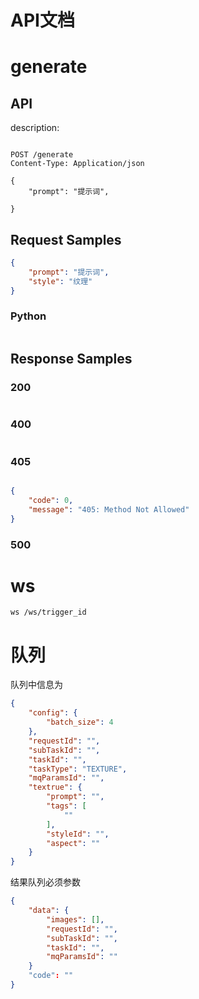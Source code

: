 # API文档

# generate

## API

description:

```http

POST /generate
Content-Type: Application/json

{
    "prompt": "提示词",
    
}
```

## Request Samples

```json
{
    "prompt": "提示词",
    "style": "纹理"
}
```

### Python

```python

```

## Response Samples

### 200

```json


```

### 400

```
```

### 405

```json

{
    "code": 0,
    "message": "405: Method Not Allowed"
}
```

### 500

# ws

```http 
ws /ws/trigger_id
```

# 队列

队列中信息为

```json
{
    "config": {
        "batch_size": 4
    },
    "requestId": "",
    "subTaskId": "",
    "taskId": "",
    "taskType": "TEXTURE",
    "mqParamsId": "",
    "textrue": {
        "prompt": "",
        "tags": [
            ""
        ],
        "styleId": "",
        "aspect": ""
    }
}
```

结果队列必须参数

```json
{
    "data": {
        "images": [],
        "requestId": "",
        "subTaskId": "",
        "taskId": "",
        "mqParamsId": ""
    }
    "code": ""
}

```
